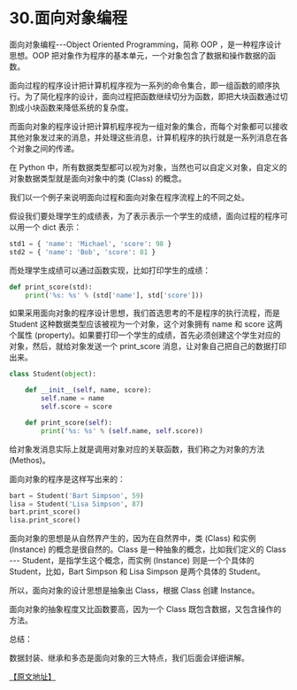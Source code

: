 # 30.面向对象编程

面向对象编程---Object Oriented Programming，简称 OOP ，是一种程序设计思想。OOP 把对象作为程序的基本单元，一个对象包含了数据和操作数据的函数。

面向过程的程序设计把计算机程序视为一系列的命令集合，即一组函数的顺序执行。为了简化程序的设计，面向过程把函数继续切分为函数，即把大块函数通过切割成小块函数来降低系统的复杂度。

而面向对象的程序设计把计算机程序视为一组对象的集合，而每个对象都可以接收其他对象发过来的消息，并处理这些消息，计算机程序的执行就是一系列消息在各个对象之间的传递。

在 Python 中，所有数据类型都可以视为对象，当然也可以自定义对象，自定义的对象数据类型就是面向对象中的类 (Class) 的概念。

我们以一个例子来说明面向过程和面向对象在程序流程上的不同之处。

假设我们要处理学生的成绩表，为了表示表示一个学生的成绩，面向过程的程序可以用一个 dict 表示：

````python
std1 = { 'name': 'Michael', 'score': 98 }
std2 = { 'name': 'Bob', 'score': 81 }
````

而处理学生成绩可以通过函数实现，比如打印学生的成绩：

````python
def print_score(std):
    print('%s: %s' % (std['name'], std['score']))
````

如果采用面向对象的程序设计思想，我们首选思考的不是程序的执行流程，而是 Student 这种数据类型应该被视为一个对象，这个对象拥有 name 和 score 这两个属性 (property)。如果要打印一个学生的成绩，首先必须创建这个学生对应的对象，然后，就给对象发送一个 print_score 消息，让对象自己把自己的数据打印出来。

````python
class Student(object):

    def __init__(self, name, score):
        self.name = name
        self.score = score

    def print_score(self):
        print('%s: %s' % (self.name, self.score))
````

给对象发消息实际上就是调用对象对应的关联函数，我们称之为对象的方法(Methos)。

面向对象的程序是这样写出来的：
````python
bart = Student('Bart Simpson', 59)
lisa = Student('Lisa Simpson', 87)
bart.print_score()
lisa.print_score()
````

面向对象的思想是从自然界产生的，因为在自然界中，类 (Class) 和实例 (Instance) 的概念是很自然的。Class 是一种抽象的概念，比如我们定义的 Class --- Student，是指学生这个概念，而实例 (Instance) 则是一个个具体的 Student，比如，Bart Simpson 和 Lisa Simpson 是两个具体的 Student。

所以，面向对象的设计思想是抽象出 Class，根据 Class 创建 Instance。

面向对象的抽象程度又比函数要高，因为一个 Class 既包含数据，又包含操作的方法。

总结：

数据封装、继承和多态是面向对象的三大特点，我们后面会详细讲解。

[【原文地址】](https://www.liaoxuefeng.com/wiki/0014316089557264a6b348958f449949df42a6d3a2e542c000/0014318645694388f1f10473d7f416e9291616be8367ab5000)
